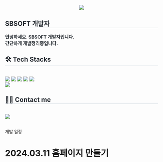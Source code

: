 <div align= "center">
    <img src="https://capsule-render.vercel.app/api?type=waving&color=gradient&height=180&text=P.dylan%20홈페이지&animation=fadeIn&fontColor=000000&fontSize=60" />
    <div style="text-align: left;"> 
    <h2 style="border-bottom: 1px solid #d8dee4; color: #282d33;"> 
        SBSOFT 개발자 
    </h2>  
    <div style="font-weight: 700; font-size: 15px; text-align: left; color: #282d33;"> 
        안녕하세요. SBSOFT 개발자입니다.
        <br> 
        간단하게 개발정리중입니다. 
    </div> 
    </div>
    <div style="text-align: left;">
    <h2 style="border-bottom: 1px solid #d8dee4; color: #282d33;"> 🛠️ Tech Stacks 
    </h2> 
        <br> 
    <div style="margin: ; text-align: left;" "text-align: left;"> 
          <img src="https://img.shields.io/badge/Android-3DDC84?style=for-the-badge&logo=Android&logoColor=white">
          <img src="https://img.shields.io/badge/Javascript-F7DF1E?style=for-the-badge&logo=Javascript&logoColor=white">
          <img src="https://img.shields.io/badge/MongoDB-47A248?style=for-the-badge&logo=MongoDB&logoColor=white">
          <img src="https://img.shields.io/badge/Node.js-339933?style=for-the-badge&logo=Node.js&logoColor=white">
          <img src="https://img.shields.io/badge/React-61DAFB?style=for-the-badge&logo=React&logoColor=white">
          <br/>
        <img src="https://img.shields.io/badge/ReactNative-61DAFB?style=for-the-badge&logo=React&logoColor=white">
          </div>
    </div>
    <div style="text-align: left;">
    <h2 style="border-bottom: 1px solid #d8dee4; color: #282d33;"> 🧑‍💻 Contact me 
    </h2> 
        <br> 
    <div style="text-align: left;"> 
        <a href=https://pdylan.tistory.com/> 
            <img src="https://img.shields.io/badge/Tistory-000000?style=for-the-badge&logo=Tistory&logoColor=white&link=https://pdylan.tistory.com/"> 
        </a>
      </div>  
    <br> 
    </div>
</div>
    
개발 일정
# 2024.03.11 홈페이지 만들기
